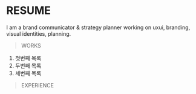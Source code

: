 # RESUME
I am a brand communicator & strategy planner working on uxui, branding, visual identities, planning.  

> WORKS  

1. 첫번째 목록
2. 두번째 목록
3. 세번째 목록


>EXPERIENCE